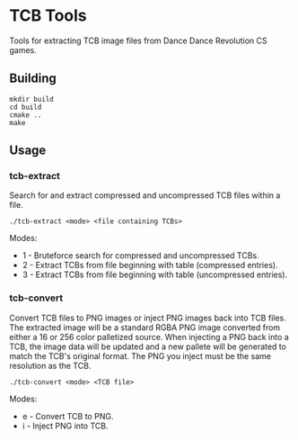 # TCB Tools
Tools for extracting TCB image files from Dance Dance Revolution CS games.

## Building
```
mkdir build
cd build
cmake ..
make
```

## Usage

### tcb-extract
Search for and extract compressed and uncompressed TCB files within a file.

```
./tcb-extract <mode> <file containing TCBs>
```
Modes:
* 1 - Bruteforce search for compressed and uncompressed TCBs.
* 2 - Extract TCBs from file beginning with table (compressed entries).
* 3 - Extract TCBs from file beginning with table (uncompressed entries).

### tcb-convert
Convert TCB files to PNG images or inject PNG images back into TCB files. The extracted image will be a standard RGBA PNG image converted from either a 16 or 256 color palletized source. When injecting a PNG back into a TCB, the image data will be updated and a new pallete will be generated to match the TCB's original format. The PNG you inject must be the same resolution as the TCB.

```
./tcb-convert <mode> <TCB file>
```
Modes:
* e - Convert TCB to PNG.
* i - Inject PNG into TCB.
